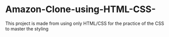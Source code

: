 # Amazon-Clone-using-HTML-CSS-
This project is made from using only HTML/CSS for the practice of the CSS to master the styling

